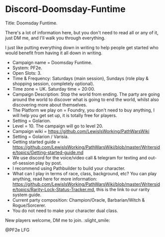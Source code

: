 # Discord-Doomsday-Funtime

Title: Doomsday Funtime.

There's a lot of information here, but you don't need to read all or any of it, just DM me, and I'll walk you through 
everything.

I just like putting everything down in writing to help people get started who would benefit from having it all down 
in writing.

- Campaign name = Doomsday Funtime.
- System: PF2e.
- Open Slots: 3.
- Time & Frequency: Saturdays (main session), Sundays (role play & shopping session, completely optional).
- Time zone = UK. Saturday time = 20:00.
- Campaign Description: Stop the world from ending.
  The party are going around the world to discover what is going to end the world, whilst also discovering more about themselves.
- The Platform we play on = Foundry, you don't need to buy anything, I will help you get set up, it is totally free for 
  players.
- Setting = Golarion.
- Level = 10. The campaign will go to level 20.
- Campaign wiki = https://github.com/LewisIsWorking/PathWarsWiki
- Setting = Golarion / Varisia.
- Getting started guide = https://github.com/LewisIsWorking/PathWarsWiki/blob/master/Writerside/topics/Getting-started-guide.md
- We use discord for the voice/video call & telegram for texting and out-of-session play by post.
- I recommend using Pathbuilder to build your character.
- What can I play in terms of race, class, background, etc?
  You can play anything, read here for more information: 
  https://github.com/LewisIsWorking/PathWarsWiki/blob/master/Writerside/topics/Rarity-Lock-Status-Tracker.md, this 
  is the link to our rarity system guide.
- Current party composition: Champion/Oracle, Barbarian/Witch & Rogue/Sorcerer.
- You do not need to make your character dual class.

New players welcome, DM me to join.
:slight_smile:

@PF2e LFG
